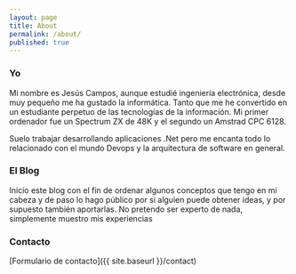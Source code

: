 ```yaml
---
layout: page
title: About
permalink: /about/
published: true
---
```


### Yo

Mi nombre es Jesús Campos, aunque estudié ingeniería electrónica, desde muy pequeño me ha gustado la informática. Tanto que me he convertido en un estudiante perpetuo de las tecnologías de la información. Mi primer ordenador fue un Spectrum ZX de 48K y el segundo un Amstrad CPC 6128.



Suelo trabajar desarrollando aplicaciones .Net pero me encanta todo lo relacionado con el mundo Devops y la arquitectura de software en general.

### El Blog

Inicio este blog con el fin de ordenar algunos conceptos que tengo en mi cabeza y de paso lo hago público por si alguien puede obtener ideas, y por supuesto también aportarlas. No pretendo ser experto de nada, simplemente muestro mis experiencias 

### Contacto

[Formulario de contacto]({{ site.baseurl }}/contact)

